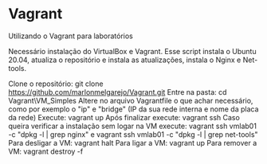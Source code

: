 # Vagrant
Utilizando o Vagrant para laboratórios

Necessário instalação do VirtualBox e Vagrant.
Esse script instala o Ubuntu 20.04, atualiza o repositório e instala as atualizações, instala o Nginx e Net-tools.

Clone o repositório: git clone https://github.com/marlonmelgarejo/Vagrant.git
Entre na pasta: cd Vagrant\VM_Simples
Altere no arquivo Vagrantfile o que achar necessário, como por exemplo o "ip" e "bridge" (IP da sua rede interna e nome da placa da rede)
Execute: vagrant up
Após finalizar execute: vagrant ssh
Caso queira verificar a instalação sem logar na VM execute: vagrant ssh vmlab01 -c "dpkg -l | grep nginx" e vagrant ssh vmlab01 -c "dpkg -l | grep net-tools"
Para desligar a VM: vagrant halt
Para ligar a VM: vagrant up
Para remover a VM: vagrant destroy -f
